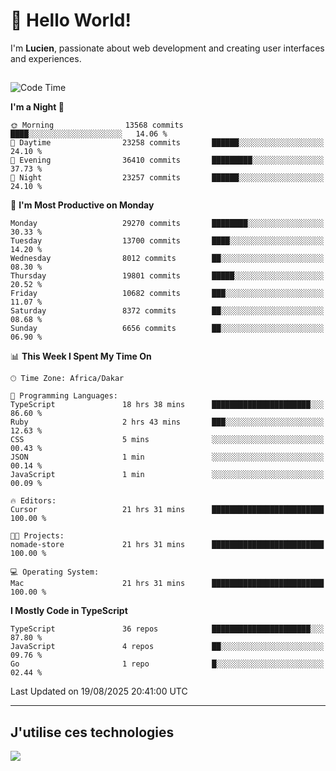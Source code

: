 # 👋 Hello World!

I'm **Lucien**, passionate about web development and creating user interfaces and experiences.

##

<!--START_SECTION:waka-->
![Code Time](http://img.shields.io/badge/Code%20Time-3%2C623%20hrs%2058%20mins-blue)

**I'm a Night 🦉** 

```text
🌞 Morning                13568 commits       ████░░░░░░░░░░░░░░░░░░░░░   14.06 % 
🌆 Daytime                23258 commits       ██████░░░░░░░░░░░░░░░░░░░   24.10 % 
🌃 Evening                36410 commits       █████████░░░░░░░░░░░░░░░░   37.73 % 
🌙 Night                  23257 commits       ██████░░░░░░░░░░░░░░░░░░░   24.10 % 
```
📅 **I'm Most Productive on Monday** 

```text
Monday                   29270 commits       ████████░░░░░░░░░░░░░░░░░   30.33 % 
Tuesday                  13700 commits       ████░░░░░░░░░░░░░░░░░░░░░   14.20 % 
Wednesday                8012 commits        ██░░░░░░░░░░░░░░░░░░░░░░░   08.30 % 
Thursday                 19801 commits       █████░░░░░░░░░░░░░░░░░░░░   20.52 % 
Friday                   10682 commits       ███░░░░░░░░░░░░░░░░░░░░░░   11.07 % 
Saturday                 8372 commits        ██░░░░░░░░░░░░░░░░░░░░░░░   08.68 % 
Sunday                   6656 commits        ██░░░░░░░░░░░░░░░░░░░░░░░   06.90 % 
```


📊 **This Week I Spent My Time On** 

```text
🕑︎ Time Zone: Africa/Dakar

💬 Programming Languages: 
TypeScript               18 hrs 38 mins      ██████████████████████░░░   86.60 % 
Ruby                     2 hrs 43 mins       ███░░░░░░░░░░░░░░░░░░░░░░   12.63 % 
CSS                      5 mins              ░░░░░░░░░░░░░░░░░░░░░░░░░   00.43 % 
JSON                     1 min               ░░░░░░░░░░░░░░░░░░░░░░░░░   00.14 % 
JavaScript               1 min               ░░░░░░░░░░░░░░░░░░░░░░░░░   00.09 % 

🔥 Editors: 
Cursor                   21 hrs 31 mins      █████████████████████████   100.00 % 

🐱‍💻 Projects: 
nomade-store             21 hrs 31 mins      █████████████████████████   100.00 % 

💻 Operating System: 
Mac                      21 hrs 31 mins      █████████████████████████   100.00 % 
```

**I Mostly Code in TypeScript** 

```text
TypeScript               36 repos            ██████████████████████░░░   87.80 % 
JavaScript               4 repos             ██░░░░░░░░░░░░░░░░░░░░░░░   09.76 % 
Go                       1 repo              █░░░░░░░░░░░░░░░░░░░░░░░░   02.44 % 
```




 Last Updated on 19/08/2025 20:41:00 UTC
<!--END_SECTION:waka-->
---

## J'utilise ces technologies

<p align="left">
  <a href="https://skillicons.dev">
    <img src="https://skillicons.dev/icons?i=ts,js,go,ruby,css,scss,tailwind,react,vite,nextjs,docker,figma,ableton" />
  </a>
</p>


